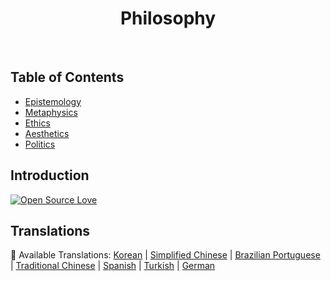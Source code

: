 <h1 align="center"> Philosophy </h1> <br>
<p align="center">
  <a href="https://bitlits.com">
  </a>
</p>

## Table of Contents

- [Epistemology](#epistemology)
- [Metaphysics](#metaphysics)
- [Ethics](#ethics)
- [Aesthetics](#aesthetics)
- [Politics](#politics)

## Introduction
[![Open Source Love](https://badges.frapsoft.com/os/v1/open-source.png?v=103)](https://github.com/Jfaler/Philosophy/blob/master/LICENSE.txt)

## Translations
:memo: Available Translations: [Korean](https://github.com/Jfaler/Philosophy/blob/master/doc/KO_README.md) | [Simplified Chinese](https://github.com/Jfaler/Philosophy/blob/master/doc/) | [Brazilian Portuguese](https://github.com/Jfaler/Philosophy/blob/master/doc/) | [Traditional Chinese](https://github.com/Jfaler/Philosophy/blob/master/doc/) | [Spanish](https://github.com/Jfaler/Philosophy/blob/master/doc/) | [Turkish](https://github.com/Jfaler/Philosophy/blob/master/doc/) | [German](https://github.com/Jfaler/Philosophy/blob/master/doc/)

